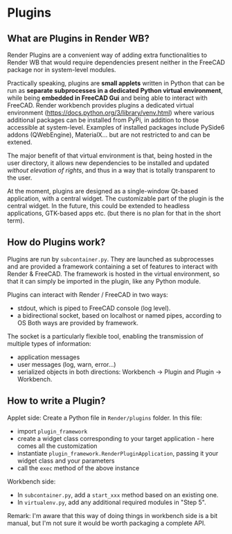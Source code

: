# Plugins

## What are Plugins in Render WB?
Render Plugins are a convenient way of adding extra functionalities to Render WB that would
require dependencies present neither in the FreeCAD package nor in system-level modules.

Practically speaking, plugins are **small applets** written in Python that can be run as **separate subprocesses in a dedicated Python virtual environment**,
while being **embedded in FreeCAD Gui** and being able to interact with FreeCAD.
Render workbench provides plugins a dedicated virtual environment (https://docs.python.org/3/library/venv.html) where various additional packages can be installed from PyPi, in addition to those accessible at system-level.
Examples of installed packages include PySide6 addons (QWebEngine), MaterialX... but are not restricted to and can be extened.

The major benefit of that virtual environment is that, being hosted in the user directory, it allows new dependencies to be installed and updated
_without elevation of rights_, and thus in a way that is totally transparent to the user.

At the moment, plugins are designed as a single-window Qt-based application, with a central widget. The customizable part of the plugin is the central widget.
In the future, this could be extended to headless applications, GTK-based apps etc. (but there is no plan for that in the short term).

## How do Plugins work?
Plugins are run by `subcontainer.py`. They are launched as subprocesses and are provided a framework containing a set of features to interact with Render & FreeCAD. 
The framework is hosted in the virtual environment, so that it can simply be imported in the plugin, like any Python module.

Plugins can interact with Render / FreeCAD in two ways:
* stdout, which is piped to FreeCAD console (log level).
* a bidirectional socket, based on localhost or named pipes, according to OS 
Both ways are provided by framework.

The socket is a particularly flexible tool, enabling the transmission of multiple types of information:
- application messages
- user messages (log, warn, error...)
- serialized objects
in both directions: Workbench -> Plugin and Plugin -> Workbench.
 
## How to write a Plugin?
Applet side:
Create a Python file in `Render/plugins` folder.
In this file:
* import `plugin_framework`
* create a widget class corresponding to your target application - here comes all the customization
* instantiate `plugin_framework.RenderPluginApplication`, passing it your widget class and your parameters
* call the `exec` method of the above instance

Workbench side:
* In `subcontainer.py`, add a `start_xxx` method based on an existing one.
* In `virtualenv.py`, add any additional required modules in "Step 5".

Remark: I'm aware that this way of doing things in workbench side is a bit manual, but I'm not sure it would be worth packaging a complete API.
